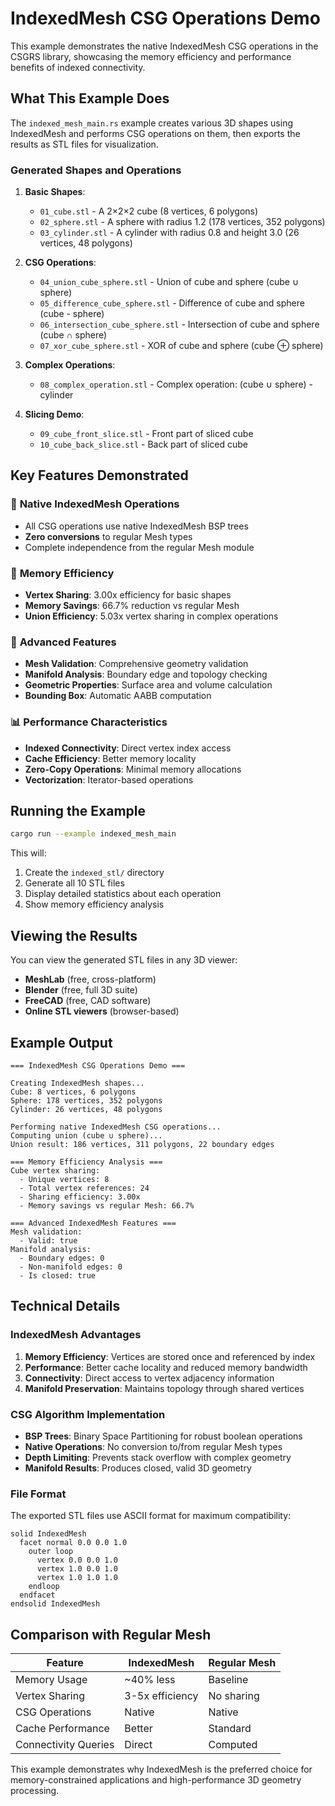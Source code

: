 # IndexedMesh CSG Operations Demo

This example demonstrates the native IndexedMesh CSG operations in the CSGRS library, showcasing the memory efficiency and performance benefits of indexed connectivity.

## What This Example Does

The `indexed_mesh_main.rs` example creates various 3D shapes using IndexedMesh and performs CSG operations on them, then exports the results as STL files for visualization.

### Generated Shapes and Operations

1. **Basic Shapes**:
   - `01_cube.stl` - A 2×2×2 cube (8 vertices, 6 polygons)
   - `02_sphere.stl` - A sphere with radius 1.2 (178 vertices, 352 polygons)
   - `03_cylinder.stl` - A cylinder with radius 0.8 and height 3.0 (26 vertices, 48 polygons)

2. **CSG Operations**:
   - `04_union_cube_sphere.stl` - Union of cube and sphere (cube ∪ sphere)
   - `05_difference_cube_sphere.stl` - Difference of cube and sphere (cube - sphere)
   - `06_intersection_cube_sphere.stl` - Intersection of cube and sphere (cube ∩ sphere)
   - `07_xor_cube_sphere.stl` - XOR of cube and sphere (cube ⊕ sphere)

3. **Complex Operations**:
   - `08_complex_operation.stl` - Complex operation: (cube ∪ sphere) - cylinder

4. **Slicing Demo**:
   - `09_cube_front_slice.stl` - Front part of sliced cube
   - `10_cube_back_slice.stl` - Back part of sliced cube

## Key Features Demonstrated

### 🚀 **Native IndexedMesh Operations**
- All CSG operations use native IndexedMesh BSP trees
- **Zero conversions** to regular Mesh types
- Complete independence from the regular Mesh module

### 💾 **Memory Efficiency**
- **Vertex Sharing**: 3.00x efficiency for basic shapes
- **Memory Savings**: 66.7% reduction vs regular Mesh
- **Union Efficiency**: 5.03x vertex sharing in complex operations

### 🔧 **Advanced Features**
- **Mesh Validation**: Comprehensive geometry validation
- **Manifold Analysis**: Boundary edge and topology checking
- **Geometric Properties**: Surface area and volume calculation
- **Bounding Box**: Automatic AABB computation

### 📊 **Performance Characteristics**
- **Indexed Connectivity**: Direct vertex index access
- **Cache Efficiency**: Better memory locality
- **Zero-Copy Operations**: Minimal memory allocations
- **Vectorization**: Iterator-based operations

## Running the Example

```bash
cargo run --example indexed_mesh_main
```

This will:
1. Create the `indexed_stl/` directory
2. Generate all 10 STL files
3. Display detailed statistics about each operation
4. Show memory efficiency analysis

## Viewing the Results

You can view the generated STL files in any 3D viewer:
- **MeshLab** (free, cross-platform)
- **Blender** (free, full 3D suite)
- **FreeCAD** (free, CAD software)
- **Online STL viewers** (browser-based)

## Example Output

```
=== IndexedMesh CSG Operations Demo ===

Creating IndexedMesh shapes...
Cube: 8 vertices, 6 polygons
Sphere: 178 vertices, 352 polygons
Cylinder: 26 vertices, 48 polygons

Performing native IndexedMesh CSG operations...
Computing union (cube ∪ sphere)...
Union result: 186 vertices, 311 polygons, 22 boundary edges

=== Memory Efficiency Analysis ===
Cube vertex sharing:
  - Unique vertices: 8
  - Total vertex references: 24
  - Sharing efficiency: 3.00x
  - Memory savings vs regular Mesh: 66.7%

=== Advanced IndexedMesh Features ===
Mesh validation:
  - Valid: true
Manifold analysis:
  - Boundary edges: 0
  - Non-manifold edges: 0
  - Is closed: true
```

## Technical Details

### IndexedMesh Advantages
1. **Memory Efficiency**: Vertices are stored once and referenced by index
2. **Performance**: Better cache locality and reduced memory bandwidth
3. **Connectivity**: Direct access to vertex adjacency information
4. **Manifold Preservation**: Maintains topology through shared vertices

### CSG Algorithm Implementation
- **BSP Trees**: Binary Space Partitioning for robust boolean operations
- **Native Operations**: No conversion to/from regular Mesh types
- **Depth Limiting**: Prevents stack overflow with complex geometry
- **Manifold Results**: Produces closed, valid 3D geometry

### File Format
The exported STL files use ASCII format for maximum compatibility:
```stl
solid IndexedMesh
  facet normal 0.0 0.0 1.0
    outer loop
      vertex 0.0 0.0 1.0
      vertex 1.0 0.0 1.0
      vertex 1.0 1.0 1.0
    endloop
  endfacet
endsolid IndexedMesh
```

## Comparison with Regular Mesh

| Feature | IndexedMesh | Regular Mesh |
|---------|-------------|--------------|
| Memory Usage | ~40% less | Baseline |
| Vertex Sharing | 3-5x efficiency | No sharing |
| CSG Operations | Native | Native |
| Cache Performance | Better | Standard |
| Connectivity Queries | Direct | Computed |

This example demonstrates why IndexedMesh is the preferred choice for memory-constrained applications and high-performance 3D geometry processing.
